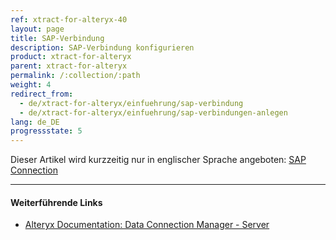 ```yaml
---
ref: xtract-for-alteryx-40
layout: page
title: SAP-Verbindung 
description: SAP-Verbindung konfigurieren
product: xtract-for-alteryx
parent: xtract-for-alteryx
permalink: /:collection/:path
weight: 4
redirect_from:
  - de/xtract-for-alteryx/einfuehrung/sap-verbindung
  - de/xtract-for-alteryx/einfuehrung/sap-verbindungen-anlegen
lang: de_DE
progressstate: 5
---
```


Dieser Artikel wird kurzzeitig nur in englischer Sprache angeboten:
[SAP Connection](https://help.theobald-software.com/en/xtract-for-alteryx/sap-connection)


*****
#### Weiterführende Links
- [Alteryx Documentation: Data Connection Manager - Server](https://help.alteryx.com/20223/server/dcm-server)

<!---
Der folgende Abschnitt zeigt Ihnen, wie Sie eine SAP-Verbindung erstellen.<br>
Eine SAP-Verbindung ist notwendig, um Xtract for Alteryx-Komponenten zu verwenden.

### SAP-Verbindung erstellen
1. Ziehen Sie aus der Alteryx-Designer-Toolbox eine Xtract for Alteryx-Komponente auf die Arbeitsfläche (1). Das Konfigurationsfenster geöffnet sich. 
2. Klicken Sie auf **[New]** (2) um eine neue Verbindung anzulegen. Das Fenster "SAP Connection Details" öffnet sich. 
3. Ergänzen Sie die Verbindungsdetails, um eine SAP-Verbindung herzustellen.<br>
Die Verbindungsdetails bestehen aus vier Unterabschnitten: [System](#system), [Client and Language](#client-and-language), [Authentication](#authentifizierung) und [Miscallaneous](#miscellaneous).<br>
4. Klicken Sie auf **[Test Connection]**, um die SAP-Verbindung zu testen. Ein Bestätigungsfenster öffnet sich.<br>
5. Klicken Sie auf **[OK]**, um die SAP-Verbindung zu speichern.

Die SAP-Verbindung kann nun im Konfigurationsfenster ausgewählt werden (2).<br>
Um die SAP-Verbindung zu bearbeiten, wählen Sie die SAP-Verbindung aus der Dropdown-Liste (2) aus und klicken Sie auf **[Edit]**.

{: .box-tip }
**Tipp:** Die richtigen Werte finden Sie im SAP-Logon-Pad unter *Properties*. Alternativ können Sie sich an Ihre SAP-Basis wenden.

{: .box-note }
**Hinweis:** Die Verbindungsdetails einer SAP-Verbindung werden als JSON-Datei in folgendem Verzeichnis abgelegt:<br>
`C:\Users\<UserName>\AppData\Roaming\Theobald Software\Xtract for Alteryx\Connections\<SAPSourceName>.json`

### System
Es gibt zwei Möglichkeiten eine Verbindung zu einem SAP-Quellsystem herzustellen:

- Verwendung eines Single-Application-Servers (Anwendungsserver) (1)
	- **Host**:  Hostname oder IP-Adresse des Anwendungsservers (Property Host) 
	- **Sys. No.:**: eine zweistellige Zahl zwischen 00 und 99 (Property SystemNumber)

- Verwendung eines Load-Balancing-Servers (Message-Servers) (2)
	- **Message Server**: Name oder IP-Adresse des Message-Servers (Property MessageServer) 
	- **Group**: Einstellung LogonGroup, meistens *PUBLIC*
	- **SID**: Dreistellinge System-ID (Property SID z.B. MSS) 
	
Für mehr Informationen, siehe [SAP Dokumentation: Load Balancing](https://help.sap.com/saphelp_nwpi711/helpdata/en/c4/3a644c505211d189550000e829fbbd/content.htm?no_cache=true).

#### Zugriff über SAP-Router

Wenn Sie auf ein SAP-Quellsystem (Anwendungsserver oder Message-Server) mittels eines SAP-Routers zugreifen, müssen Sie den Router-String vor dem Hostnamen setzen. <br>
Beispiel: Wenn der Hostname "hamlet" und der Router-String ``/H/lear.theobald-software.com/H/`` lauten, muss das Feld der Host-Einstellung folgendermaßen befüllt werden: ``/H/lear.theobald-software.com/H/hamlet``.

Für mehr Informationen, siehe [SAP Dokumentation: SAP-Router](https://help.sap.com/viewer/6d9a59096c4b1014b507f15bed51571f/7.01.22/en-US/486b41efb74c07bee10000000a42189d.html).

### Client and Language
- **Client**: eine dreistellige Nummer des SAP-Mandats zwischen 000 und  999, z.B. 800.
- **Language**: die Logon-Sprache des SAP-Systems z.B. *EN* für Englisch oder *DE* für Deutsch.

### Authentifizierung
Die folgenden Authentifizierungsmethoden werden unterstützt:
- **SNC** (1): verschlüsselte Verbindung zwischen Xtract for Alteryx und SAP with Benutzernamen und Passwort. Für mehr Informationen, siehe [SAP Dokumentation: Secure Network Communications (SNC)](https://help.sap.com/viewer/6f3e0bea6c4b101484fcf5305b4d624b/7.01.22/de-DE/e656f466e99a11d1a5b00000e835363f.html).
- **Plain** (2): SAP-Benutzername und Passwort (System- oder Dialog-Benutzer)
- **SAP Log On Ticket** (3): verwendet SAP Logon-Tickets anstelle der Benutzerdaten. Diese Verbindung ist nicht verschlüsselt.


#### SNC (1)
1. Überprüfen Sie den SAP parameter snc/gssapi_lib *snc/gssapi_lib* um zu bestimmen, welche Bibliothek für die Verschlüsselung in Ihrem SAP System verwendet wird. 
Ihre SAP-Basis muss auf dem Anwendungsserver und auf dem Rechner, auf dem Xtract for Alteryx installiert ist, die gleiche Bibliothek importieren und konfigurieren.
2. Wenn Sie SNC verwenden, achten Sie darauf den vollständigen Pfad zum Speicherort der SNC Bibliothek anzugeben, z.B. ``C:\SNC\gx64krb5.dll``.
3. Geben Sie den SAP-Partnernamen (Partner Name) ein, der für den SAP-Anwendungsserver konfiguriert ist z.B. ``p:SAPserviceERP/do_not_care@THEOBALD.LOCAL``.

Für mehr Informationen über SNC, siehe den Knowledge Base Artikel [Enabling Secure Network Communication (SNC) via X.509 certificate](https://kb.theobald-software.com/sap/enable-snc-using-pse-file).

#### Plain (2)
Geben Sie in den Feldern **User** und **Password** Ihren SAP-Benutzernamen und Ihr Passwort ein.

#### SAP Log On Ticket (3)
Geben Sie in dem Feld **Ticket issuer** die URL des Application Server Java (AS Java) ein, der die Anmeldetickets ausstellt. <br>
Für mehr Informationen, siehe [SAP Dokumentation: AS Java für das Ausstellen von Anmeldetickets konfigurieren](https://help.sap.com/doc/saphelp_nw75/7.5.5/DE-DE/4a/412251343f2ab1e10000000a42189c/frameset.htm).

### Miscellaneous
Wählen Sie eine RFC Bibliothek aus. Die folgenden Bibliotheken werden untertsützt:
- **RFC library (librfc32.dll)** - Klassische RFC Bibliothek
- **NetWeaver RFC libraries** - NetWeaver RFC Bibliothek (sapnwrfc.dll)

Die RFC API (Remote Function Call) erlaubt den Aufbau einer RFC-Verbindung zu einem ABAP basierten SAP-System von einem externen System, welches als Client oder Server mit dem SAP-System kommunizieren kann. 
Für mehr Informationen, siehe [SAP Dokumentation: RFC Libraries](https://help.sap.com/saphelp_nwpi71/helpdata/de/45/18e96cd26321a1e10000000a1553f6/frameset.htm). 

SAP hat den [Support für die librfc32.dll](https://blogs.sap.com/2012/08/15/support-for-classic-rfc-library-ends-march-2016/) eingestellt. 

{: .box-note }
**Hinweis:** Wenn Sie die NetWeaver RFC-Bibliothek bei DeltaQ oder OHS-Extraktionen nutzen, muss die RFC-Destination in der SM59 auf Unicode eingestellt sein. 

**Trace Directory**<br>
Sie können Debug-Informationen loggen und lokal ablegen. 
Geben Sie im Feld **Trace directory** einen Pfad zu einem lokalen Verzeichnis ein, in dem die Debug-Informationen gespeichert werden sollen.
Für mehr Informationen, siehe den Knowledge Base Artikel [How to activate tracing for Xtract Products](https://support.theobald-software.com/helpdesk/KB/View/14455-how-to-activate-tracing-for-xtract-products).<br>
Leeren Sie das Feld **Trace Directory**, wenn es nicht mehr gebraucht wird.

{: .box-warning }
**Warnung!: ****Erhöhter Verbrauch des Festplattenspeichers** <br>
Bei der Aktivierung des Debug-Logging wird eine große Menge an Informationen gesammelt. Dies kann die Kapazität Ihrer Festplatten drastisch verringern.
Aktivieren Sie das Debug-Logging nur bei Bedarf, z.B. auf Anfrage des Support-Teams.
---!>